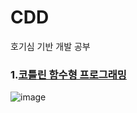 # CDD
호기심 기반 개발 공부 

### 1.[코틀린 함수형 프로그래밍](https://github.com/hyunw9/CDD/tree/main/FPractice/src)


![image](https://github.com/user-attachments/assets/fbd3e8ea-fe29-4740-b548-90641a72e608)
